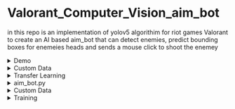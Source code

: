 # Valorant_Computer_Vision_aim_bot

in this repo is an implementation of yolov5 algorithim for riot games Valorant to create an AI based aim_bot that can detect enemies, predict bounding boxes for enemeies heads
and sends a mouse click to shoot the enemey

<details>
<summary>Demo</summary>
  sdasd
</details>

<details>
<summary>Custom Data</summary>
3K data were gathered from valorant clips and gameplays, using scutti you can convert videos into frames or capture screen shots at intervals while playing 
[scutti](https://github.com/heartexlabs/labelImg)
</details>

<details>
<summary>Transfer Learning</summary>
  
</details>

<details>
<summary>aim_bot.py</summary>
  
</details>
<details>
<summary>Custom Data</summary>

3K data were gathered from valorant clips and gameplays, using scutti you can convert videos into frames or capture screen shots at intervals while playing [scutti](https://github.com/ultralytics/yolov5/blob/master/data/scripts/get_coco.sh](https://github.com/heartexlabs/labelImg)

</details>

<details>
<summary>Training</summary>

The commands below reproduce YOLOv5 [SCUTTI](https://github.com/TrevorSatori/Scutti)


</details>
